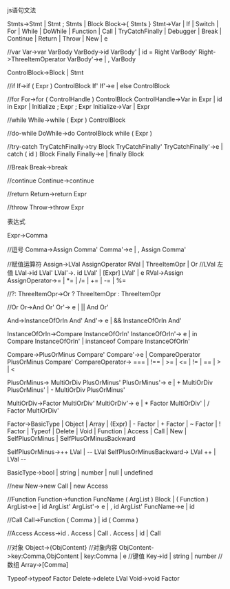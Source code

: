 js语句文法

Stmts->Stmt | Stmt ; Stmts | Block
Block->{ Stmts }
Stmt->Var | If | Switch | For | While | DoWhile | Function | Call | TryCatchFinally | Debugger | Break | Continue | Return | Throw | New | e

//var
Var->var VarBody
VarBody->id VarBody' | id = Right VarBody'
Right->ThreeItemOperator
VarBody'->e | , VarBody

ControlBlock->Block | Stmt

//if
If->if ( Expr ) ControlBlock If'
If'->e | else ControlBlock

//for
For->for ( ControlHandle ) ControlBlock
ControlHandle->Var in Expr | id in Expr | Initialize ; Expr ; Expr
Initialize->Var | Expr

//while
While->while ( Expr ) ControlBlock

//do-while
DoWhile->do ControlBlock while ( Expr )

//try-catch
TryCatchFinally->try Block TryCatchFinally'
TryCatchFinally'->e | catch ( id ) Block Finally
Finally->e | finally Block

//Break
Break->break

//continue
Continue->continue

//return
Return->return Expr

//throw
Throw->throw Expr

表达式

Expr->Comma

//逗号
Comma->Assign Comma'
Comma'->e | , Assign Comma'

//赋值运算符
Assign->LVal AssignOperator RVal | ThreeItemOpr | Or
//LVal 左值
LVal->id LVal'
LVal'->. id LVal' | [Expr] LVal' | e
RVal->Assign
AssignOperator->= | *= | /= | += | -= | %=

//?:
ThreeItemOpr->Or ? ThreeItemOpr : ThreeItemOpr

//Or
Or->And Or'
Or'-> e | || And Or'

And->InstanceOfOrIn And'
And'-> e | && InstanceOfOrIn And'

InstanceOfOrIn->Compare InstanceOfOrIn'
InstanceOfOrIn'-> e | in Compare InstanceOfOrIn' | instanceof Compare InstanceOfOrIn'

Compare->PlusOrMinus Compare'
Compare'->e | CompareOperator PlusOrMinus Compare'
CompareOperator-> === | !== | >= | <= | != | == | > | <

PlusOrMinus-> MultiOrDiv PlusOrMinus'
PlusOrMinus'-> e | + MultiOrDiv PlusOrMinus' | - MultiOrDiv PlusOrMinus'

MultiOrDiv->Factor MultiOrDiv'
MultiOrDiv'-> e | * Factor MultiOrDiv' | / Factor MultiOrDiv'

Factor->BasicType | Object | Array | (Expr) | - Factor | + Factor | ~ Factor
        | ! Factor | Typeof | Delete | Void | Function | Access | Call | New
        | SelfPlusOrMinus | SelfPlusOrMinusBackward

SelfPlusOrMinus->++ LVal | -- LVal
SelfPlusOrMinusBackward-> LVal ++ | LVal --

BasicType->bool | string | number | null | undefined

//new
New->new Call | new Access

//Function
Function->function FuncName ( ArgList ) Block | ( Function )
ArgList->e | id ArgList'
ArgList'-> e | , id ArgList'
FuncName->e | id

//Call
Call->Function ( Comma ) | id ( Comma )

//Access
Access->id . Access | Call . Access | id | Call

//对象
Object->{ObjContent}
//对象内容
ObjContent->key:Comma,ObjContent | key:Comma | e
//键值
Key->id | string | number
//数组
Array->[Comma]

Typeof->typeof Factor
Delete->delete LVal
Void->void Factor

